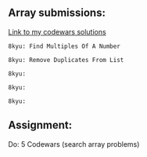## Array submissions:
[Link to my codewars solutions](https://github.com/boobeh123/Codewars)
```
8kyu: Find Multiples Of A Number

8kyu: Remove Duplicates From List

8kyu:

8kyu:

8kyu:
```

## Assignment:
Do: 5 Codewars 
(search array problems)

